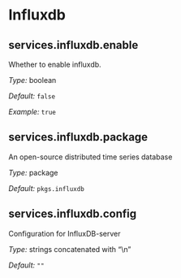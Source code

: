   # Influxdb
  


## services\.influxdb\.enable



Whether to enable influxdb\.



*Type:*
boolean



*Default:*
` false `



*Example:*
` true `



## services\.influxdb\.package



An open-source distributed time series database



*Type:*
package



*Default:*
` pkgs.influxdb `



## services\.influxdb\.config

Configuration for InfluxDB-server



*Type:*
strings concatenated with “\\n”



*Default:*
` "" `
